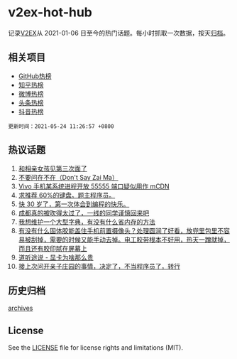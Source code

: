 # v2ex-hot-hub

 记录[V2EX](https://www.v2ex.com/)从 2021-01-06 日至今的热门话题。每小时抓取一次数据，按天[归档](archives)。
 
 ## 相关项目

- [GitHub热榜](https://github.com/snaildev/github-hot-hub)
- [知乎热榜](https://github.com/snaildev/zhihu-hot-hub)
- [微博热榜](https://github.com/snaildev/weibo-hot-hub)
- [头条热榜](https://github.com/snaildev/toutiao-hot-hub)
- [抖音热榜](https://github.com/snaildev/douyin-hot-hub)


 `更新时间：2021-05-24 11:26:57 +0800`

## 热议话题

1. [和相亲女孩见第三次面了](https://www.v2ex.com/t/778770)
1. [不要问在不在（Don't Say Zai Ma）](https://www.v2ex.com/t/778681)
1. [Vivo 手机某系统进程开放 55555 端口疑似用作 mCDN](https://www.v2ex.com/t/778678)
1. [求推荐 60%的键盘。题主程序员。](https://www.v2ex.com/t/778654)
1. [快 30 岁了，第一次体会到编程的快乐。](https://www.v2ex.com/t/778713)
1. [成都真的被吹得太过了，一线的同学谨慎回来吧](https://www.v2ex.com/t/778775)
1. [我想维护一个大型字典，有没有什么省内存的方法](https://www.v2ex.com/t/778691)
1. [有没有什么固体胶能盖住手机前置摄像头？处理圆润了好看，放兜里包里不容易被刮掉，需要的时候又能手动去掉。电工胶带根本不好用，热天一蹭就掉，而且还有胶印腻在屏幕上](https://www.v2ex.com/t/778738)
1. [道听途说 - 显卡为啥那么贵](https://www.v2ex.com/t/778757)
1. [接上次问开亲子庄园的事情，决定了，不当程序员了，转行](https://www.v2ex.com/t/778780)

## 历史归档

[archives](archives)

## License

See the [LICENSE](LICENSE) file for license rights and limitations (MIT).
